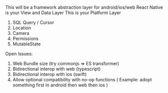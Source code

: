 This will be a framework abstraction layer for android/ios/web
React Native is your View and Data Layer
This is your Platform Layer

1. SQL Query / Cursor
2. Location
3. Camera 
4. Permissions
5. MutableState


Open Issues:
1. Web Bundle size (try commonjs => ES transformer)
2. Bidirectional interop with web (typescript)
3. Bidirectional interop with ios (swift)
4. Allow optional compatibility with no-op functions ( Example: adopt something first in android then web then ios  )

